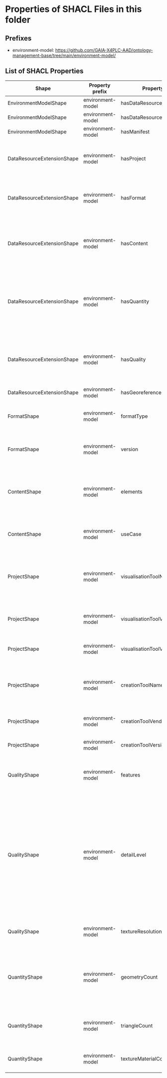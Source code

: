 # Properties of SHACL Files in this folder

## Prefixes

- environment-model: <https://github.com/GAIA-X4PLC-AAD/ontology-management-base/tree/main/environment-model/>

## List of SHACL Properties

| Shape | Property prefix | Property | MinCount | MaxCount | Description | Datatype/NodeKind | Filename |
| --- | --- | --- | --- | --- | --- | --- | --- |
| EnvironmentModelShape | environment-model | hasDataResource | 1 | 1 |  |  | environment-model_shacl.ttl |
| EnvironmentModelShape | environment-model | hasDataResourceExtension | 1 | 1 |  |  | environment-model_shacl.ttl |
| EnvironmentModelShape | environment-model | hasManifest | 1 | 1 |  |  | environment-model_shacl.ttl |
| DataResourceExtensionShape | environment-model | hasProject | 1 | 1 | Contains properties to describe the project of the environment-model asset. |  | environment-model_shacl.ttl |
| DataResourceExtensionShape | environment-model | hasFormat | 1 | 1 | Contains properties to describe the format of the environment-model asset. |  | environment-model_shacl.ttl |
| DataResourceExtensionShape | environment-model | hasContent | 1 | 1 | Contains properties to describe the content (elements, use cases) of the environment-model asset. |  | environment-model_shacl.ttl |
| DataResourceExtensionShape | environment-model | hasQuantity | 1 | 1 | Contains properties to describe the quantity (number of geometries, triangles, texture) of the environment-model asset. |  | environment-model_shacl.ttl |
| DataResourceExtensionShape | environment-model | hasQuality | 1 | 1 | Contains properties to describe the quality (detail level, features) of the environment-model asset. |  | environment-model_shacl.ttl |
| DataResourceExtensionShape | environment-model | hasGeoreference | 1 | 1 |  |  | environment-model_shacl.ttl |
| FormatShape | environment-model | formatType |  | 1 | Defines the data type of the environment-model asset. | <http://www.w3.org/2001/XMLSchema#string> | environment-model_shacl.ttl |
| FormatShape | environment-model | version |  | 1 | Defines the version of the environment-model asset's data type. | <http://www.w3.org/2001/XMLSchema#string> | environment-model_shacl.ttl |
| ContentShape | environment-model | elements |  | 1 | Provides a description of the visual elements contained in the environment-model asset. | <http://www.w3.org/2001/XMLSchema#string> | environment-model_shacl.ttl |
| ContentShape | environment-model | useCase |  | 1 | Defines the potential use case of the environment-model asset. | <http://www.w3.org/2001/XMLSchema#string> | environment-model_shacl.ttl |
| ProjectShape | environment-model | visualisationToolName |  | 1 | Defines the name of the visualisation tool for which the environment-model was created. | <http://www.w3.org/2001/XMLSchema#string> | environment-model_shacl.ttl |
| ProjectShape | environment-model | visualisationToolVendor |  | 1 | Defines the vendor name of the visualisation tool. | <http://www.w3.org/2001/XMLSchema#string> | environment-model_shacl.ttl |
| ProjectShape | environment-model | visualisationToolVersion |  | 1 | Defines the version of the visualisation tool. | <http://www.w3.org/2001/XMLSchema#string> | environment-model_shacl.ttl |
| ProjectShape | environment-model | creationToolName |  | 1 | Defines the name of the creation tool used to create the environment-model. | <http://www.w3.org/2001/XMLSchema#string> | environment-model_shacl.ttl |
| ProjectShape | environment-model | creationToolVendor |  | 1 | Defines the vendor name of the creation tool. | <http://www.w3.org/2001/XMLSchema#string> | environment-model_shacl.ttl |
| ProjectShape | environment-model | creationToolVersion |  | 1 | Defines the version of the creation tool. | <http://www.w3.org/2001/XMLSchema#string> | environment-model_shacl.ttl |
| QualityShape | environment-model | features | 0 | 1 | Describes the features that influence the quality of the environment-model. | <http://www.w3.org/2001/XMLSchema#string> | environment-model_shacl.ttl |
| QualityShape | environment-model | detailLevel |  | 1 | Defines the category of the level of detail. High: the highest level with additional object enrichment; Medium: derived directly from data sources with environmental context; Low: a simple topological representation. | <http://www.w3.org/2001/XMLSchema#string> | environment-model_shacl.ttl |
| QualityShape | environment-model | textureResolution | 0 | 1 | Specifies the maximum real texture resolution in metres. | <http://www.w3.org/2001/XMLSchema#float> | environment-model_shacl.ttl |
| QuantityShape | environment-model | geometryCount |  | 1 | Defines the total number of geometries (all triangles with a material assignment), counting each instance only once. | <http://www.w3.org/2001/XMLSchema#unsignedInt> | environment-model_shacl.ttl |
| QuantityShape | environment-model | triangleCount |  | 1 | Defines the total number of triangles, counting each instance only once. | <http://www.w3.org/2001/XMLSchema#unsignedInt> | environment-model_shacl.ttl |
| QuantityShape | environment-model | textureMaterialCount |  | 1 | Specifies the total number of textures used. | <http://www.w3.org/2001/XMLSchema#unsignedInt> | environment-model_shacl.ttl |
